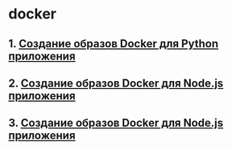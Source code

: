 # docker


## 1. [Создание образов Docker для Python приложения](https://github.com/donabilardo/docker/tree/lesson1)

## 2. [Создание образов Docker для Node.js приложения](https://github.com/donabilardo/docker/tree/lesson2)

## 3. [Создание образов Docker для Node.js приложения](https://github.com/donabilardo/docker/tree/lesson3)